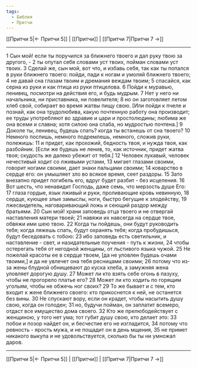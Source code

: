 ```yaml
---
tags:
  - Библия
  - Притчи
---
```

[[Притчи 5|← Притчи 5]] | [[Притчи]] | [[Притчи 7|Притчи 7 →]]

---
1 Сын мой! если ты поручился за ближнего твоего и дал руку твою за другого, -
2 ты опутал себя словами уст твоих, пойман словами уст твоих.
3 Сделай же, сын мой, вот что, и избавь себя, так как ты попался в руки ближнего твоего: пойди, пади к ногам и умоляй ближнего твоего;
4 не давай сна глазам твоим и дремания веждам твоим;
5 спасайся, как серна из руки и как птица из руки птицелова.
6 Пойди к муравью, ленивец, посмотри на действия его, и будь мудрым.
7 Нет у него ни начальника, ни приставника, ни повелителя;
8 но он заготовляет летом хлеб свой, собирает во время жатвы пищу свою. [Или пойди к пчеле и познай, как она трудолюбива, какую почтенную работу она производит; ее труды употребляют во здравие и цари и простолюдины; любима же она всеми и славна; хотя силою она слаба, но мудростью почтена.]
9 Доколе ты, ленивец, будешь спать? когда ты встанешь от сна твоего?
10 Немного поспишь, немного подремлешь, немного, сложив руки, полежишь:
11 и придет, как прохожий, бедность твоя, и нужда твоя, как разбойник. [Если же будешь не ленив, то, как источник, придет жатва твоя; скудость же далеко убежит от тебя.]
12 Человек лукавый, человек нечестивый ходит со лживыми устами,
13 мигает глазами своими, говорит ногами своими, дает знаки пальцами своими;
14 коварство в сердце его: он умышляет зло во всякое время, сеет раздоры.
15 Зато внезапно придет погибель его, вдруг будет разбит - без исцеления.
16 Вот шесть, что ненавидит Господь, даже семь, что мерзость душе Его:
17 глаза гордые, язык лживый и руки, проливающие кровь невинную,
18 сердце, кующее злые замыслы, ноги, быстро бегущие к злодейству,
19 лжесвидетель, наговаривающий ложь и сеющий раздор между братьями.
20 Сын мой! храни заповедь отца твоего и не отвергай наставления матери твоей;
21 навяжи их навсегда на сердце твое, обвяжи ими шею твою.
22 Когда ты пойдешь, они будут руководить тебя; когда ляжешь спать, будут охранять тебя; когда пробудишься, будут беседовать с тобою:
23 ибо заповедь есть светильник, и наставление - свет, и назидательные поучения - путь к жизни,
24 чтобы остерегать тебя от негодной женщины, от льстивого языка чужой.
25 Не пожелай красоты ее в сердце твоем, [да не уловлен будешь очами твоими,] и да не увлечет она тебя ресницами своими;
26 потому что из-за жены блудной обнищевают до куска хлеба, а замужняя жена уловляет дорогую душу.
27 Может ли кто взять себе огонь в пазуху, чтобы не прогорело платье его?
28 Может ли кто ходить по горящим угольям, чтобы не обжечь ног своих?
29 То же бывает и с тем, кто входит к жене ближнего своего: кто прикоснется к ней, не останется без вины.
30 Не спускают вору, если он крадет, чтобы насытить душу свою, когда он голоден;
31 но, будучи пойман, он заплатит всемеро, отдаст все имущество дома своего.
32 Кто же прелюбодействует с женщиною, у того нет ума; тот губит душу свою, кто делает это:
33 побои и позор найдет он, и бесчестие его не изгладится,
34 потому что ревность - ярость мужа, и не пощадит он в день мщения,
35 не примет никакого выкупа и не удовольствуется, сколько бы ты ни умножал даров.

---
[[Притчи 5|← Притчи 5]] | [[Притчи]] | [[Притчи 7|Притчи 7 →]]
